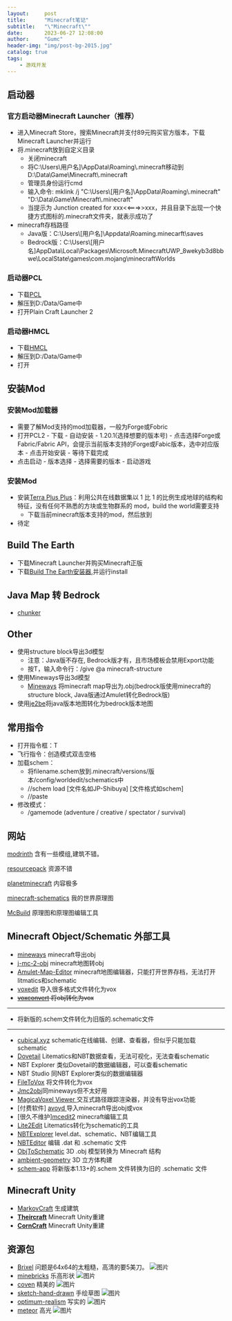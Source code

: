 ```yaml
---
layout:     post
title:      "Minecraft笔记"
subtitle:   "\"Minecraft\""
date:       2023-06-27 12:08:00
author:     "Gumc"
header-img: "img/post-bg-2015.jpg"
catalog: true
tags:
    - 游戏开发
---
```

## 启动器

### 官方启动器Minecraft Launcher（推荐）

* 进入Minecraft Store，搜索Minecraft并支付89元购买官方版本，下载Minecraft Launcher并运行
* 将.minecraft放到自定义目录
  * 关闭minecraft
  * 将C:\Users\用户名]\AppData\Roaming\\.minecraft移动到D:\Data\Game\Minecraft\\.minecraft
  * 管理员身份运行cmd
  * 输入命令: mklink /j "C:\Users\\[用户名]\AppData\Roaming\\.minecraft" "D:\Data\Game\Minecraft\\.minecraft"
  * 当提示为 Junction created for xxx<<===>>xxx，并且目录下出现一个快捷方式图标的.minecraft文件夹，就表示成功了
* minecraft存档路径
  * Java版：C:\Users\\[用户名]\Appdata\Roaming\.minecarft\saves
  * Bedrock版：C:\Users\\[用户名]AppData\Local\Packages\Microsoft.MinecraftUWP_8wekyb3d8bbwe\LocalState\games\com.mojang\minecraftWorlds

### 启动器PCL

* 下载[PCL](https://github.com/Hex-Dragon/PCL2)
* 解压到D:/Data/Game中
* 打开Plain Craft Launcher 2

### 启动器HMCL

* 下载[HMCL](https://github.com/Hex-Dragon/PCL2)
* 解压到D:/Data/Game中
* 打开

## 安装Mod

### 安装Mod加载器

* 需要了解Mod支持的mod加载器，一般为Forge或Fobric
* 打开PCL2 - 下载 - 自动安装 - 1.20.1(选择想要的版本号) - 点击选择Forge或Fabric/Fabric API，会提示当前版本支持的Forge或Fabic版本，选中对应版本 - 点击开始安装 - 等待下载完成
* 点击启动 - 版本选择 - 选择需要的版本 - 启动游戏

### 安装Mod

* 安装[Terra Plus Plus](https://www.curseforge.com/minecraft/mc-mods/terraplusplus)：利用公共在线数据集以 1 比 1 的比例生成地球的结构和特征，没有任何不熟悉的方块或生物群系的 mod，build the world需要支持
  * 下载当前minecraft版本支持的mod，然后放到
* 待定

## Build The Earth

* 下载Minecraft Launcher并购买Minecraft正版
* 下载[Build The Earth安装器](https://buildtheearth.net/faq),并运行install

## Java Map 转 Bedrock

* [chunker](https://chunker.app/)

## Other

* 使用structure block导出3d模型
  * 注意：Java版不存在, Bedrock版才有，且市场模板会禁用Export功能
  * 按T，输入命令行：/give @a minecraft-structure
* 使用Mineways导出3d模型
  * [Mineways](https://www.realtimerendering.com/erich/minecraft/public/mineways/index.html) 将minecraft map导出为.obj(bedrock版使用minecraft的structure block, Java版通过Amulet转化Bedrock版)
* 使用[je2be](https://github.com/kbinani/je2be-core)将java版本地图转化为bedrock版本地图

## 常用指令

* 打开指令框：T
* 飞行指令：创造模式双击空格
* 加载schem：
  * 将filename.schem放到.minecraft/versions/版本/config/worldedit/schematics中
  * //schem load [文件名如JP-Shibuya] [文件格式如schem]
  * //paste
* 修改模式：
  * /gamemode (adventure / creative / spectator / survival)

## 网站

[modrinth](https://modrinth.com/) 含有一些模组,建筑不错。

[resourcepack](https://resourcepack.net/) 资源不错

[planetminecraft](https://www.planetminecraft.com/texture-pack/tim10erys-realistic-128x/) 内容极多

[minecraft-schematics](https://www.minecraft-schematics.com/schematic/235/download/) 我的世界原理图

[MсBuild](https://mcbuild.org/) 原理图和原理图编辑工具

## Minecraft Object/Schematic 外部工具

* [mineways](https://www.realtimerendering.com/erich/minecraft/public/mineways/) minecraft导出obj
* [j-mc-2-obj](https://github.com/jmc2obj/j-mc-2-obj) minecraft地图转obj
* [Amulet-Map-Editor](https://github.com/Amulet-Team/Amulet-Map-Editor) minecraft地图编辑器，只能打开世界存档，无法打开litmatics和schematic
* [voxedit](https://github.com/vengi-voxel/vengi) 导入很多格式文件转化为vox
* ~~[voxconvert](https://github.com/vengi-voxel/vengi) 将obj转化为vox~~

---

* 将新版的.schem文件转化为旧版的.schematic文件

---

* [cubical.xyz](https://cubical.xyz/) schematic在线编辑、创建、查看器，但似乎只能加载schematic
* [Dovetail](https://github.com/Offroaders123/Dovetail) Litematics和NBT数据查看，无法可视化，无法查看schematic
* NBT Explorer 类似Dovetail的数据编辑器，可以查看schematic
* NBT Studio 同NBT Explorer类似的数据编辑器
* [FileToVox](https://github.com/Zarbuz/FileToVox) 将文件转化为vox
* [Jmc2obj](https://github.com/jmc2obj/j-mc-2-obj)同mineways但不太好用
* [MagicaVoxel Viewer ](https://ephtracy.github.io/index.html?page=mv_renderer) 交互式路径跟踪渲染器，并没有导出vox功能
* [付费软件] [avoyd ](https://www.avoyd.com/home.html) 导入minecraft导出obj或vox
* [很久不维护][mcedit2](https://github.com/mcedit/mcedit2) minecraft编辑工具
* [Lite2Edit](https://github.com/GoldenDelicios/Lite2Edit) Litematics转化为schematic的工具
* [NBTExplorer](https://github.com/jaquadro/NBTExplorer) level.dat、schematic、NBT编辑工具
* [NBTEditor](https://github.com/Howaner/NBTEditor) 编辑 .dat 和 .schematic 文件
* [ObjToSchematic](https://github.com/LucasDower/ObjToSchematic) 3D .obj 模型转换为 Minecraft 结构
* [ambient-geometry](https://github.com/HunterTTP/ambient-geometry) 3D 立方体构建
* [schem-app](https://github.com/lukassteinwender/schem-app) 将新版本1.13+的.schem 文件转换为旧的 .schematic 文件

## Minecraft Unity

* [MarkovCraft](https://github.com/DevBobcorn/MarkovCraft) 生成建筑
* **[Theircraft](https://github.com/wetstreet/Theircraft)** Minecraft Unity重建
* **[CornCraft](https://github.com/DevBobcorn/CornCraft)** Minecraft Unity重建

## 资源包

* [Brixel](https://resourcepack.net/brixel-resource-pack/#gsc.tab=0) 问题是64x64的太粗糙，高清的要5美刀。 ![图片](https://resourcepack.net/fl/images/2022/06/Brixel-Resource-Pack-for-Minecraft-textures-2-1-840x473.jpg)
* [minebricks](https://resourcepack.net/minebricks-resource-pack/#gsc.tab=0) 乐高形状 ![图片](https://resourcepack.net/fl/images/2021/04/MineBricks-Resource-Pack-for-minecraft-textures-lego-3-840x473.jpg)
* [coven](https://resourcepack.net/coven-resource-pack/#gsc.tab=0) 精美的 ![图片](https://resourcepack.net/fl/images/2023/08/COVEN-Resource-Pack1-2-840x449.jpg)
* [sketch-hand-drawn](https://resourcepack.net/sketch-hand-drawn-resource-pack/#gsc.tab=0) 手绘草图 ![图片](https://resourcepack.net/fl/images/2014/01/Sketch-Hand-Drawn-Resource-Pack-for-minecraft-1.jpg)
* [optimum-realism](https://resourcepack.net/optimum-realism-resource-pack/#gsc.tab=0) 写实的 ![图片](https://resourcepack.net/fl/images/2022/01/Optimum-Realism-Resource-Pack-for-minecraft-new-r17-6-840x473.jpg)
* [meteor](https://resourcepack.net/meteor-lmx-resource-pack/#gsc.tab=0) 高光 ![图片](https://resourcepack.net/fl/images/2020/10/Meteor-LMX-Resource-Pack-for-minecraft-textures-9-840x464.jpg)
